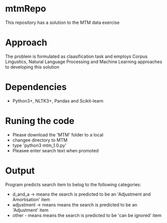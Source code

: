# mtmRepo
This repository has a solution to the MTM data exercise


# Approach 
The problem is formulated as claasification task and employs Corpus Lingustics, Natural Language Processing and Machine Learning approaches to developing this solution


# Dependencies
* Python3+, NLTK3+, Pandas and Scikit-learn 

# Runing the code
* Please download the 'MTM' folder to a local 
* changee directory to MTM 
* type 'python3  mtm_1.0.py'
* Pleasee enter search text when promoted 

# Output
Program predicts search item to belog to the following categories:

* d_and_a -> means the search  is predicted to be an 'Adjustment and Amortisation' item
* adjustment -> means means the search  is predicted to be an 'Adjustment' item
* other - means means the search  is predicted to be 'can be ignored' item


